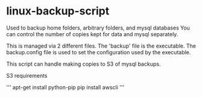 linux-backup-script
===================

Used to backup home folders, arbitrary folders, and mysql databases
You can control the number of copies kept for data and mysql separately.

This is managed via 2 different files. The 'backup' file is the executable.
The backup.config file is used to set the configuration used by the executable.

This script can handle making copies to S3 of mysql backups.

S3 requirements

'''
apt-get install python-pip
pip install awscli
'''
